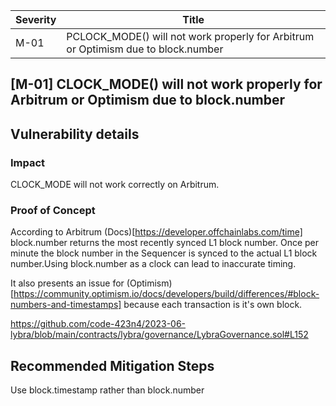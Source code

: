 | Severity | Title |
| -------- | -------- | 
|M-01 |PCLOCK_MODE() will not work properly for Arbitrum or Optimism due to block.number|

## [M-01]  CLOCK_MODE() will not work properly for Arbitrum or Optimism due to block.number

## Vulnerability details
### Impact
CLOCK_MODE will not work correctly on Arbitrum.


### Proof of Concept
According to Arbitrum (Docs)[https://developer.offchainlabs.com/time] block.number returns the most recently synced L1 block number. Once per minute the block number in the Sequencer is synced to the actual L1 block number.Using block.number as a clock can lead to inaccurate timing.

It also presents an issue for (Optimism)[https://community.optimism.io/docs/developers/build/differences/#block-numbers-and-timestamps] because each transaction is it's own block.

https://github.com/code-423n4/2023-06-lybra/blob/main/contracts/lybra/governance/LybraGovernance.sol#L152


## Recommended Mitigation Steps
Use block.timestamp rather than block.number
